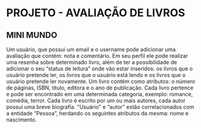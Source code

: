 # PROJETO - AVALIAÇÃO DE LIVROS

## MINI MUNDO

Um usuário, que possui um email e o username pode adicionar uma avaliação que contém: nota e comentário. Em seu perfil ele pode realizar uma resenha sobre determinado livro, além de ter a possibilidade de adicionar o seu “status de leitura” onde vão estar inseridos: os livros que o usuário pretende ler, os livros que o usuário está lendo e os livros que o usuário pretende ler novamente. Um livro contém como atributos: o número de páginas, ISBN, título, editora e o ano de publicação. Cada livro pertence e pode ser encontrado em uma determinada categoria, exemplo: romance, comédia, terror. Cada livro é escrito por um ou mais autores, cada autor possui uma breve biografia. "Usuário" e “autor” estão correlacionados com a entidade “Pessoa”, herdando os seguintes atributos da mesma: nome e nascimento.